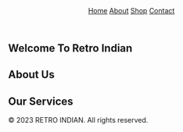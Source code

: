 <!doctype html>
<html lang="en"> 
 <head> 
  <meta charset="UTF-8"> 
  <meta name="viewport" content="width=device-width, initial-scale=1.0"> 
  <title>RETRO INDIAN</title> 
  <link rel="stylesheet''" href="style" css> 
  <link href="https://fonts.googleapis.com/css2?family=Bangers&amp;display=swap" rel="stylesheet"> 
 </head> 
 <body> 
  <header class="nav-bar"> <a href="#">Home</a> <a href="#">About</a> <a href="#">Shop</a> <a href="#">Contact</a> 
  </header> 
  <section class="banner"> 
   <h1 class="transition-color">Welcome To Retro Indian</h1>
   <p></p> 
  </section> 
  <section class="content"> 
   <div class="container"> 
    <div class="section"> 
     <h2>About Us</h2> 
     <p> </p> 
    </div> 
    <div class="section"> 
     <h2>Our Services</h2> 
     <p></p> 
    </div> 
   </div> 
  </section> 
  <footer class="footer"> 
   <p>© 2023 RETRO INDIAN. All rights reserved.</p> 
  </footer> 
 </body>
</html>
